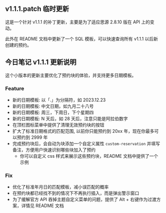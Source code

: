 ## v1.1.1.patch 临时更新

这是一个针对 v1.1.1 的补丁更新，主要是为了适应思源 2.8.10 版在 API 上的变动。

此外在 README 文档中更新了一个 SQL 模板，可以快速查询所有 v1.1.1 以后新创建的预约。


## 今日笔记 v1.1.1 更新说明

这个小版本的更新主要优化了预约块的体验，并支持更多日期模板。

### Feature

- 新的日期模板: 以「.」为分隔符，如 2023.12.23
- 新的日期模板: 中文日期，如九月二十八号
- 新的日期模板: 周三，下周日，下个星期四
- 新的日期模板: N 天后，如 28 天后，注意只能是阿拉伯数字
- 在顶栏图标菜单中提供了清理无效预约块的按钮
- 扩大了标准日期格式的匹配范围, 以前你只能预约到 20xx 年，现在你最多可以预约到 2999 年
- 完成预约块后，会自动为块添加一个自定义属性 `custom-reservation` 并填写备注，方便用户快速识别哪些块加入了预约
    - 你可以自定义 css 样式来展示这些预约块，README 文档中提供了一个示例

### Fix

- 优化了标准年月日的匹配模板，减小误匹配的概率
- 在预约块都已经找不到的情况下不再执行插入，而是弹出警示窗口
- 为了缓解官方 API 吞掉主题自定义菜单的问题，提供了 Alt + 右键作为过渡方案，详情见 README 文档

